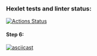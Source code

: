 ### Hexlet tests and linter status:
[![Actions Status](https://github.com/Bascy6/java-project-71/actions/workflows/hexlet-check.yml/badge.svg)](https://github.com/Bascy6/java-project-71/actions)

#### Step 6:
[![asciicast](https://asciinema.org/a/4MgLhHuYWuq1rT3REykcZxwuI.svg)](https://asciinema.org/a/4MgLhHuYWuq1rT3REykcZxwuI)